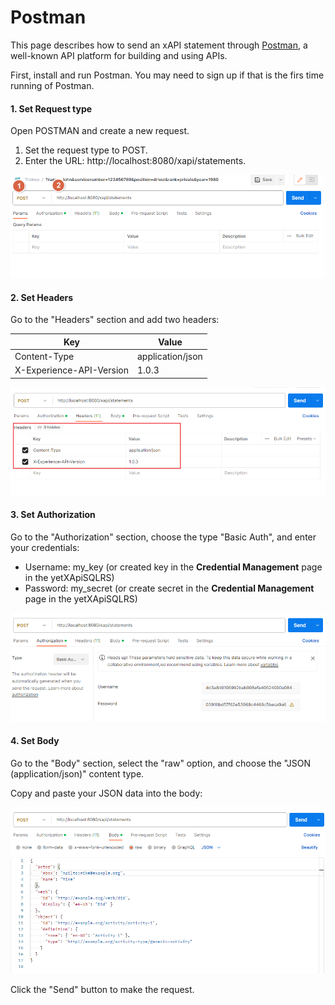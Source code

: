 # Postman 

This page describes how to send an xAPI statement through [Postman](https://www.postman.com/), a well-known API platform for building and using APIs.

First, install and run Postman. You may need to sign up if that is the firs time running of Postman. 

#### 1. Set Request type
Open POSTMAN and create a new request.

1) Set the request type to POST.
2) Enter the URL: http://localhost:8080/xapi/statements.

![postman request type](images/postman_requesttype.png)

#### 2. Set Headers

Go to the "Headers" section and add two headers:

|    Key     |       Value    | 
|------------|----------------|
|Content-Type|application/json|
|X-Experience-API-Version|1.0.3|


![postman headers](images/postman_headers.png)

#### 3. Set Authorization

Go to the "Authorization" section, choose the type "Basic Auth", and enter your credentials:

* Username: my_key (or created key in the **Credential Management** page in the yetXApiSQLRS)
* Password: my_secret (or create secret in the **Credential Management** page in the yetXApiSQLRS)

![postman autho](images/postman_auth.png)

#### 4. Set Body

Go to the "Body" section, select the "raw" option, and choose the "JSON (application/json)" content type.

Copy and paste your JSON data into the body:

![postman body](images/postman_body.png)


Click the "Send" button to make the request.